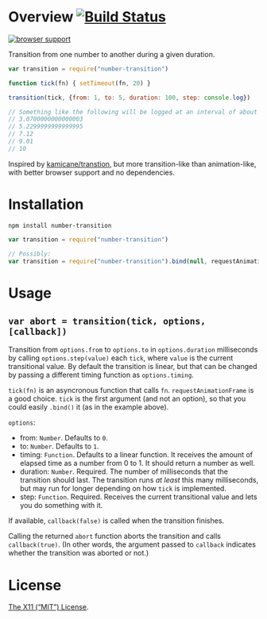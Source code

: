 Overview [![Build Status](https://travis-ci.org/lydell/number-transition.svg?branch=master)](https://travis-ci.org/lydell/number-transition)
========

[![browser support](https://ci.testling.com/lydell/number-transition.png)](https://ci.testling.com/lydell/number-transition)

Transition from one number to another during a given duration.

```js
var transition = require("number-transition")

function tick(fn) { setTimeout(fn, 20) }

transition(tick, {from: 1, to: 5, duration: 100, step: console.log})

// Something like the following will be logged at an interval of about 20ms:
// 3.0700000000000003
// 5.2299999999999995
// 7.12
// 9.01
// 10
```

Inspired by [kamicane/transtion], but more transition-like than animation-like,
with better browser support and no dependencies.

[kamicane/transtion]: https://github.com/kamicane/transition


Installation
============

`npm install number-transition`

```js
var transition = require("number-transition")

// Possibly:
var transition = require("number-transition").bind(null, requestAnimationFrame)
```

Usage
=====

`var abort = transition(tick, options, [callback])`
---------------------------------------------------

Transition from `options.from` to `options.to` in `options.duration`
milliseconds by calling `options.step(value)` each `tick`, where `value` is the
current transitional value. By default the transition is linear, but that can be
changed by passing a different timing function as `options.timing`.

`tick(fn)` is an asyncronous function that calls `fn`. `requestAnimationFrame`
is a good choice. `tick` is the first argument (and not an option), so that you
could easily `.bind()` it (as in the example above).

`options`:

- from: `Number`. Defaults to `0`.
- to: `Number`. Defaults to `1`.
- timing: `Function`. Defaults to a linear function. It receives the amount of
  elapsed time as a number from 0 to 1. It should return a number as well.
- duration: `Number`. Required. The number of milliseconds that the transition
  should last. The transition runs _at least_ this many milliseconds, but may
  run for longer depending on how `tick` is implemented.
- step: `Function`. Required. Receives the current transitional value and lets
  you do something with it.

If available, `callback(false)` is called when the transition finishes.

Calling the returned `abort` function aborts the transition and calls
`callback(true)`. (In other words, the argument passed to `callback` indicates
whether the transition was aborted or not.)


License
=======

[The X11 (“MIT”) License](LICENSE).
